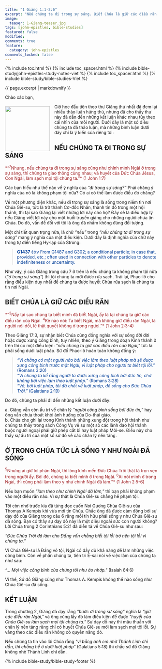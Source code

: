 ```yaml
---
title: "1 Giăng 1:1-2:6"
excerpt: "Nếu chúng ta đi trong sự sáng. Biết Chúa là giữ các điều răn. Ở trong Chúa là noi gương Chúa y như chính Ngài đã sống."
image:
  teaser: 1-Giang-teaser.jpg
tags: [john-epistles, bible-studies]
featured: false
modified:
comments: true
feature:
  category: john-epistles
comments_locked: false
---
```


{% include toc.html %}
{% include toc_spacer.html %}
{% include bible-study/john-epistles-study-notes-viet %}
{% include toc_spacer.html %}
{% include bible-study/bible-studies-Viet %}

{{ page.excerpt | markdownify }}

Chào các bạn,

<div>
<p>
<img alt src="{{ site.url }}/assets/images/1-Giang-teaser.jpg" style="border: 0px none; margin: 7px 15px 0px 0px; max-width: 100%; height: 148px; padding: 0px; float: left;">
Giờ học đầu tiên theo thư Giăng thứ nhất đã đem lại nhiều thảo luận hứng thú, nhưng đã cho thấy thư này đã dẫn đến những kết luận khác nhau tùy theo cái nhìn của mỗi người. Dưới đây là một số điều chúng ta đã thảo luận, mà những bình luận dưới đây chỉ là ý kiến của riêng tôi:
</p>
</div>

## NẾU CHÚNG TA ĐI TRONG SỰ SÁNG

<span style="color: rgb(159, 29, 33);">
*“<sup>7</sup>Nhưng, nếu chúng ta đi trong sự sáng cũng như chính mình Ngài ở trong sự sáng, thì chúng ta giao thông cùng nhau; và huyết của Ðức Chúa Jêsus, Con Ngài, làm sạch mọi tội chúng ta.”* (1 John 1:7)
</span>

Các bạn hiểu như thế nào về ý nghĩa của *“đi trong sự sáng?”* Phải chăng ý nghĩa của nó là không phạm tội nữa? Có ai có thể làm được điều đó chăng?

Về một phương diện khác, nếu đi trong sự sáng là sống trong niềm tin nơi Chúa Giê-su, tức là trở thành Cơ-đốc Nhân, thành tín đồ trong một hội thánh, thì tại sao Giăng lại viết những lời này cho họ? Đây sẽ là điều hợp lý nếu Giăng viết lời này cho một buổi truyền giảng cho những người chưa tin Chúa. Do đó, vấn đề đối với tôi là ông đã nhắm không đúng đối tượng.

Một chi tiết quan trọng nữa, là chữ *“nếu”* trong *“nếu chúng ta đi trong sự sáng”* mang ý nghĩa của một điều kiện. Dưới đây là định nghĩa của chữ này trong tự điển tiếng Hy-lạp của Strong:

> <span style="color: rgb(0, 61, 152);">**G1437**
ἐάν
From G1487 and G302; a conditional particle; in case that, provided, etc.; often used in connection with other particles to denote indefiniteness or uncertainty.
</span>

Như vậy, ý của Giăng trong câu 7 ở trên là nếu chúng ta không phạm tội nữa (*"ở trong sự sáng"*) thì tội chúng ta mới được rửa sạch. Trái lại, Phao-lô cho rằng điều kiện duy nhất để chúng ta được huyết Chúa rửa sạch là chúng ta tin nơi Ngài.

## BIẾT CHÚA LÀ GIỮ CÁC ĐIỀU RĂN

<span style="color: rgb(159, 29, 33);">
*“<sup>3</sup>Nầy tại sao chúng ta biết mình đã biết Ngài, ấy là tại chúng ta giữ các điều răn của Ngài. <sup>4</sup>Kẻ nào nói: Ta biết Ngài, mà không giữ điều răn Ngài, là người nói dối, lẽ thật quyết không ở trong người.”* (1 John 2:3-4)
</span>

Theo Giăng 17:3, sự nhận biết Chúa cũng đồng nghĩa với sự sống đời đời hoặc được xưng công bình, tuy nhiên, theo ý Giăng trong đoạn Kinh thánh ở trên thì có một điều kiện: *"nếu chúng ta giữ các điều răn của Ngài,"* tức là phải sống dưới luật pháp. Sứ đồ Phao-lô hoàn toàn không đồng ý:

> <span style="color: rgb(0, 61, 152);">*“Vì chẳng có một người nào bởi việc làm theo luật pháp mà sẽ được xưng công bình trước mặt Ngài, vì luật pháp cho người ta biết tội lỗi.”* (Romans 3:20)<br  />*“Vì chúng ta kể rằng người ta được xưng công bình bởi đức tin, chớ không bởi việc làm theo luật pháp.”* (Romans 3:28)<br  />*“Vả, bởi luật pháp, tôi đã chết về luật pháp, để sống cho Ðức Chúa Trời.”* (Galatians 2:19)</span>

Do đó, chúng ta phải đi đến những kết luận dưới đây:

a. Giăng vẫn còn ấu trĩ về chân lý *“người công bình sống bởi đức tin,”* hay ông vẫn chưa thoát khỏi ảnh hưởng của Do-thái giáo.<br />b. Chúa cho ghi lại trong Kinh thánh những xung đột trong hội thánh như chúng ta thấy trong sách Công Vụ về sự một số các lãnh đạo hội thánh buộc người ngoại phải giữ phép cắt bì hay luật pháp Môi-se. Điều này cho thấy sự ấu trĩ của một số sứ đồ về các chân lý nền tảng.

## Ở TRONG CHÚA TỨC LÀ SỐNG Y NHƯ NGÀI ĐÃ SỐNG

<span style="color: rgb(159, 29, 33);">
<sup>5</sup>Nhưng ai giữ lời phán Ngài, thì lòng kính mến Ðức Chúa Trời thật là trọn vẹn trong người ấy. Bởi đó, chúng ta biết mình ở trong Ngài. <sup>6</sup>Ai nói mình ở trong Ngài, thì cũng phải làm theo y như chính Ngài đã làm."* (1 John 2:5-6)
</span>

Nếu bạn muốn *"làm theo như chính Ngài đã làm,"* thì bạn phải không phạm vào một điều răn nào. Vì sự thật là Chúa Giê-su chẳng hề phạm tội.

Tôi còn nhớ trước kia đã từng đọc cuốn Noi Gương Chúa Giê-su của Thomas A Kempis khi vừa mới tin Chúa. Chắc ông đã được cảm động bởi sự dạy dỗ của Giăng trong câu 6 rằng mỗi tín hữu phải sống y như Chúa Giê-su đã sống. Bạn có thấy sự dạy dỗ này là một điều ngoài sức con người không? Lời Chúa trong 2 Corinthians 5:21 đã diễn tả về Chúa Giê-su như sau:

*“Ðức Chúa Trời đã làm cho Ðấng vốn chẳng biết tội lỗi trở nên tội lỗi vì chúng ta.”*

Vì Chúa Giê-su là Đấng vô tội, Ngài có đầy đủ khả năng để làm những việc công bình. Còn về phần chúng ta, tiên tri Ê-sai nói về việc làm của chúng ta như sau:

*“… Mọi việc công bình của chúng tôi như áo nhớp."* (Isaiah 64:6)

Vì thế, Sứ đồ Giăng cũng như Thomas A. Kempis không thể nào sống như Chúa Giê-su đã sống.

## KẾT LUẬN

Trong chương 2, Giăng đã dạy rằng *"bước đi trong sự sáng"* nghĩa là *"giữ các điều răn Ngài,"* và ông cũng lấy đó làm điều kiện để được *"huyết của Chúa Giê-su làm sạch mọi tội chúng ta."* Sự dạy dỗ này thì mâu thuẫn với chân lý nền tảng rằng chỉ có huyết Chúa Giê-su mới làm sạch mọi tội lỗi. Sự vâng theo các điều răn không có quyền năng đó.

Nếu chúng ta tin vào lời Chúa rằng *"ví bằng anh em nhờ Thánh Linh chỉ dẫn, thì
chẳng hề ở dưới luật pháp"* (Galatians 5:18) thì chắc sứ đồ Giăng không nhờ Thánh Linh chỉ dẫn.

{% include bible-study/bible-study-footer %}

